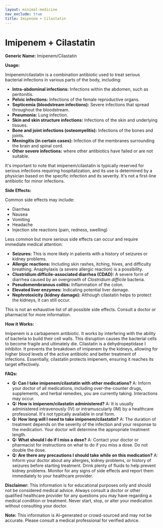 ```yaml
---
layout: minimal-medicine
nav_exclude: true
title: Imipenem + Cilastatin
---
```


# Imipenem + Cilastatin

**Generic Name:** Imipenem/Cilastatin

**Usage:**

Imipenem/cilastatin is a combination antibiotic used to treat serious bacterial infections in various parts of the body, including:

* **Intra-abdominal infections:** Infections within the abdomen, such as peritonitis.
* **Pelvic infections:** Infections of the female reproductive organs.
* **Septicemia (bloodstream infections):**  Severe infections that spread throughout the bloodstream.
* **Pneumonia:** Lung infection.
* **Skin and skin structure infections:** Infections of the skin and underlying tissues.
* **Bone and joint infections (osteomyelitis):** Infections of the bones and joints.
* **Meningitis (in certain cases):** Infection of the membranes surrounding the brain and spinal cord.
* **Other severe infections:**  where other antibiotics have failed or are not suitable.

It's important to note that imipenem/cilastatin is typically reserved for serious infections requiring hospitalization, and its use is determined by a physician based on the specific infection and its severity.  It's not a first-line antibiotic for minor infections.

**Side Effects:**

Common side effects may include:

* Diarrhea
* Nausea
* Vomiting
* Headache
* Injection site reactions (pain, redness, swelling)

Less common but more serious side effects can occur and require immediate medical attention:

* **Seizures:**  This is more likely in patients with a history of seizures or kidney problems.
* **Allergic reactions:** Including skin rashes, itching, hives, and difficulty breathing.  Anaphylaxis (a severe allergic reaction) is a possibility.
* **Clostridium difficile-associated diarrhea (CDAD):**  A severe form of diarrhea caused by an overgrowth of *Clostridium difficile* bacteria.
* **Pseudomembranous colitis:** Inflammation of the colon.
* **Elevated liver enzymes:** Indicating potential liver damage.
* **Nephrotoxicity (kidney damage):** Although cilastatin helps to protect the kidneys, it can still occur.

This is not an exhaustive list of all possible side effects.  Consult a doctor or pharmacist for more information.

**How it Works:**

Imipenem is a carbapenem antibiotic. It works by interfering with the ability of bacteria to build their cell walls.  This disruption causes the bacterial cells to become fragile and ultimately die.  Cilastatin is a dehydropeptidase I inhibitor.  It prevents the breakdown of imipenem by the kidneys, allowing for higher blood levels of the active antibiotic and better treatment of infections.  Essentially, cilastatin protects imipenem, ensuring it reaches its target effectively.


**FAQs:**

* **Q: Can I take imipenem/cilastatin with other medications?** A:  Inform your doctor of all medications, including over-the-counter drugs, supplements, and herbal remedies, you are currently taking.  Interactions may occur.
* **Q: How is imipenem/cilastatin administered?** A: It is usually administered intravenously (IV) or intramuscularly (IM) by a healthcare professional.  It's not typically available in oral form.
* **Q: How long will I need to take imipenem/cilastatin?** A: The duration of treatment depends on the severity of the infection and your response to the medication.  Your doctor will determine the appropriate treatment length.
* **Q: What should I do if I miss a dose?** A: Contact your doctor or pharmacist for instructions on what to do if you miss a dose.  Do not double the dose.
* **Q: Are there any precautions I should take while on this medication?** A:  Inform your doctor about any allergies, kidney problems, or history of seizures before starting treatment.  Drink plenty of fluids to help prevent kidney problems.  Monitor for any signs of side effects and report them immediately to your healthcare provider.


**Disclaimer:** This information is for educational purposes only and should not be considered medical advice. Always consult a doctor or other qualified healthcare provider for any questions you may have regarding a medical condition or treatment.  Never start, stop, or alter your medication without consulting your doctor.


**Note:** This information is AI-generated or crowd-sourced and may not be accurate. Please consult a medical professional for verified advice.